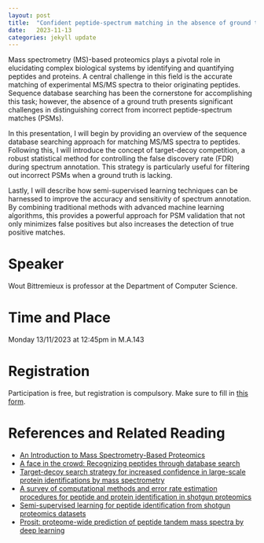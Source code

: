 ```yaml
---
layout: post
title:  "Confident peptide-spectrum matching in the absence of ground truth data"
date:   2023-11-13
categories: jekyll update
---
```


Mass spectrometry (MS)-based proteomics plays a pivotal role in elucidating complex biological systems by identifying and quantifying peptides and proteins. A central challenge in this field is the accurate matching of experimental MS/MS spectra to theior originating peptides. Sequence database searching has been the cornerstone for accomplishing this task; however, the absence of a ground truth presents significant challenges in distinguishing correct from incorrect peptide-spectrum matches (PSMs).

In this presentation, I will begin by providing an overview of the sequence database searching approach for matching MS/MS spectra to peptides. Following this, I will introduce the concept of target-decoy competition, a robust statistical method for controlling the false discovery rate (FDR) during spectrum annotation. This strategy is particularly useful for filtering out incorrect PSMs when a ground truth is lacking.

Lastly, I will describe how semi-supervised learning techniques can be harnessed to improve the accuracy and sensitivity of spectrum annotation. By combining traditional methods with advanced machine learning algorithms, this provides a powerful approach for PSM validation that not only minimizes false positives but also increases the detection of true positive matches.

# Speaker
Wout Bittremieux is professor at the Department of Computer Science.

# Time and Place
Monday 13/11/2023 at 12:45pm in M.A.143

# Registration
Participation is free, but registration is compulsory.
Make sure to fill in [this form](https://forms.gle/Rr8GhMXtmWJZ2Yq28).

# References and Related Reading
* [An Introduction to Mass Spectrometry-Based Proteomics](https://pubs.acs.org/doi/10.1021/acs.jproteome.2c00838)
* [A face in the crowd: Recognizing peptides through database search](https://www.mcponline.org/article/S1535-9476(20)30092-X/fulltext)
* [Target-decoy search strategy for increased confidence in large-scale protein identifications by mass spectrometry](https://www.nature.com/articles/nmeth1019)
* [A survey of computational methods and error rate estimation procedures for peptide and protein identification in shotgun proteomics](https://www.sciencedirect.com/science/article/abs/pii/S1874391910002496)
* [Semi-supervised learning for peptide identification from shotgun proteomics datasets](https://www.nature.com/articles/nmeth1113)
* [Prosit: proteome-wide prediction of peptide tandem mass spectra by deep learning](https://www.nature.com/articles/s41592-019-0426-7)
